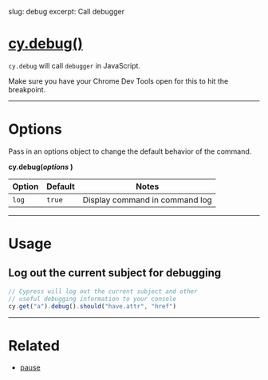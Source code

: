 slug: debug
excerpt: Call debugger

# [cy.debug()](#usage)

`cy.debug` will call `debugger` in JavaScript.

Make sure you have your Chrome Dev Tools open for this to hit the breakpoint.

***

# Options

Pass in an options object to change the default behavior of the command.

**cy.debug(*options* )**

Option | Default | Notes
--- | --- | ---
`log` | `true` | Display command in command log

***

# Usage

## Log out the current subject for debugging

```javascript
// Cypress will log out the current subject and other
// useful debugging information to your console
cy.get("a").debug().should("have.attr", "href")
```

***

# Related

- [pause](https://on.cypress.io/api/pause)